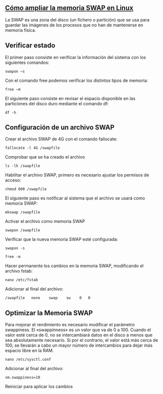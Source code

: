 ## [Cómo ampliar la memoria SWAP en Linux](https://guidocutipa.blog.bo/como-ampliar-memoria-swap-linux/)
La SWAP es una zona del disco (un fichero o partición) que se usa para guardar las imágenes de los procesos que no han de mantenerse en memoria física.

## Verificar estado
El primer paso consiste en verificar la información del sistema con los siguientes comandos:
````
swapon –s
````
Con el comando free podemos verificar los distintos tipos de memoria:
````
free –m
````
El siguiente paso consiste en revisar el espacio disponible en las particiones del disco duro mediante el comando df:
````
df -h
````
## Configuración de un archivo SWAP
Crear el archivo SWAP de 4G con el comando fallocate:
````
fallocate -l 4G /swapfile
````
Comprobar que se ha creado el archivo
````
ls -lh /swapfile
````
Habilitar el archivo SWAP, primero es necesario ajustar los permisos de acceso:
````
chmod 600 /swapfile
````
El siguiente paso es notificar al sistema que el archivo se usará como memoria SWAP:
````
mkswap /swapfile
````
Activar el archivo como memoria SWAP
````
swapon /swapfile
````
Verificar que la nueva memoria SWAP esté configurada:
````
swapon -s
````
````
free -m
````
Hacer permanente los cambios en la memoria SWAP, modificando el archivo fstab:
````
nano /etc/fstab
````
Adicionar al final del archivo:
````
/swapfile   none    swap    sw    0   0
````
## Optimizar la Memoria SWAP
Para mejorar el rendimiento es necesario modificar el parámetro swappiness.
El «swappinness» es un valor que va de 0 a 100. Cuando el valor esté cerca de 0, no se intercambiará datos en el disco a menos que sea absolutamente necesario. Si por el contrario, el valor está más cerca de 100, se llevarán a cabo un mayor número de intercambios para dejar más espacio libre en la RAM.
````
nano /etc/sysctl.conf
````
Adicionar al final del archivo:
````
vm.swappiness=10
````
Reiniciar para aplicar los cambios
